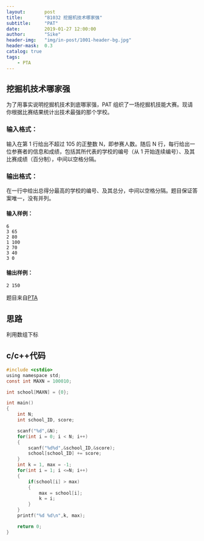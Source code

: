```yaml
---
layout:       post
title:        "B1032 挖掘机技术哪家强"
subtitle:     "PAT"
date:         2019-01-27 12:00:00
author:       "Sike"
header-img:   "img/in-post/1001-header-bg.jpg"
header-mask:  0.3
catalog: true
tags:
    - PTA
---
```


## 挖掘机技术哪家强
为了用事实说明挖掘机技术到底哪家强，PAT 组织了一场挖掘机技能大赛。现请你根据比赛结果统计出技术最强的那个学校。<br>
### 输入格式：
输入在第 1 行给出不超过 10​5​​ 的正整数 N，即参赛人数。随后 N 行，每行给出一位参赛者的信息和成绩，包括其所代表的学校的编号（从 1 开始连续编号）、及其比赛成绩（百分制），中间以空格分隔。
### 输出格式：
在一行中给出总得分最高的学校的编号、及其总分，中间以空格分隔。题目保证答案唯一，没有并列。
#### 输入样例：
```
6
3 65
2 80
1 100
2 70
3 40
3 0
```
#### 输出样例：
```
2 150
```

题目来自[PTA](https://pintia.cn/problem-sets/994805260223102976/problems/994805289432236032)

## 思路
利用数组下标

## c/c++代码
```c
#include <cstdio>
using namespace std;
const int MAXN = 100010;

int school[MAXN] = {0};

int main()
{
	int N;
	int school_ID, score;

	scanf("%d",&N);
	for(int i = 0; i < N; i++)
	{
		scanf("%d%d",&school_ID,&score);
		school[school_ID] += score;
	}
	int k = 1, max = -1;
	for(int i = 1; i <=N; i++)
	{
		if(school[i] > max)
		{
			max = school[i];
			k = i;
		}
	}
	printf("%d %d\n",k, max);

	return 0;
}
```
